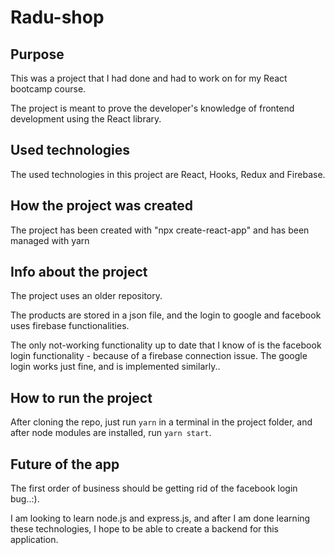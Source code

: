# Radu-shop

## Purpose

This was a project that I had done and had to work on for my React bootcamp course.

The project is meant to prove the developer's knowledge of frontend development using the React library.

## Used technologies

The used technologies in this project are React, Hooks, Redux and Firebase.

## How the project was created

The project has been created with "npx create-react-app" and has been managed with yarn

## Info about the project

The project uses an older repository.

The products are stored in a json file, and the login to google and facebook uses firebase functionalities.

The only not-working functionality up to date that I know of is the facebook login functionality - because of a firebase connection issue. The google login works just fine, and is implemented similarly..

## How to run the project

After cloning the repo, just run `yarn` in a terminal in the project folder, and after node modules are installed, run `yarn start`.

## Future of the app

The first order of business should be getting rid of the facebook login bug..:).

I am looking to learn node.js and express.js, and after I am done learning these technologies, I hope to be able to create a backend for this application.
